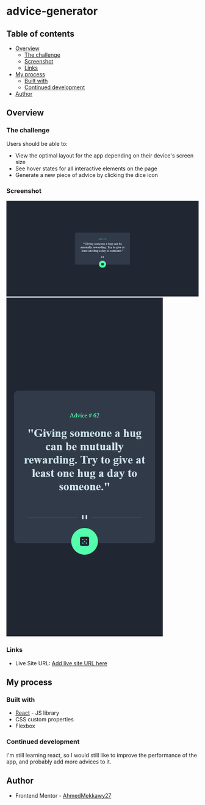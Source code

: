 # advice-generator

## Table of contents

- [Overview](#overview)
  - [The challenge](#the-challenge)
  - [Screenshot](#screenshot)
  - [Links](#links)
- [My process](#my-process)
  - [Built with](#built-with)
  - [Continued development](#continued-development)
- [Author](#author)

## Overview

### The challenge

Users should be able to:

- View the optimal layout for the app depending on their device's screen size
- See hover states for all interactive elements on the page
- Generate a new piece of advice by clicking the dice icon

### Screenshot

![](Desktop.png)
![](Mobile.png)

### Links

- Live Site URL: [Add live site URL here](https://ahmedmekkawy27.github.io/advice-generator/)

## My process

### Built with

- [React](https://reactjs.org/) - JS library
- CSS custom properties
- Flexbox

### Continued development

I'm still learning react, so I would still like to improve the performance of the app, and probably add more advices to it.
## Author
- Frontend Mentor - [AhmedMekkawy27](https://www.frontendmentor.io/profile/AhmedMekkawy27)
